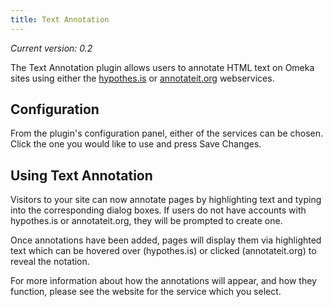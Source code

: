 ```yaml
---
title: Text Annotation
---
```

*Current version: 0.2*

The Text Annotation plugin allows users to annotate HTML text on Omeka sites using either the [hypothes.is](https://hypothes.is/) or [annotateit.org](http://annotateit.org/) webservices.

Configuration
-----------------------------

From the plugin's configuration panel, either of the services can be chosen. Click the one you would like to use and press Save Changes.

Using Text Annotation
---------------------------------
Visitors to your site can now annotate pages by highlighting text and typing into the corresponding dialog boxes. If users do not have accounts with hypothes.is or annotateit.org, they will be prompted to create one.

Once annotations have been added, pages will display them via highlighted text which can be hovered over (hypothes.is) or clicked (annotateit.org) to reveal the notation.

For more information about how the annotations will appear, and how they function, please see the website for the service which you select.